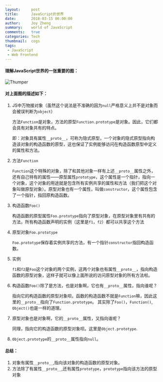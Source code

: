 ```yaml
---
layout:     post
title:      JavaScript的世界
date:       2018-03-15 00:00:00
author:     Joy Zheng
summary:    world of JavaScript
comments:   true
categories: Tech
thumbnail:  cogs
tags:
 - JavaScript
 - Web Frontend
---
```

#### 理解JavaScript世界的一张重要的图：
![Thumper](https://images2017.cnblogs.com/blog/1235327/201709/1235327-20170913143257594-424466016.png)

#### 对上面图的描述如下：
 1. JS中万物接对象（虽然这个说法是不准确的因为`null`严格意义上并不是对象而会被误判断为`object`）
 
    方法`Function`是对象，方法的原型`Function.prototype`是对象。因此，它们都会具有对象共有的特点。
    
    即：对象具有属性`__proto__`，可称为隐式原型，一个对象的隐式原型指向构造该对象的构造函数的原型，这也保证了实例能够访问在构造函数原型中定义的属性和方法。
 2. 方法`Function`
    
     `Function`这个特殊的对象，除了和其他对象一样有上述`__proto__`属性之外，还有自己特有的属性——原型属性`prototype`，这个属性是一个指针，指向一个对象，这个对象的用途就是包含所有实例共享的属性和方法（我们把这个对象叫做原型对象）。原型对象也有一个属性，叫做`constructor`，这个属性包含了一个指针，指回原构造函数。
 
 3. 构造函数`Foo()`
    
    构造函数的原型属性`Foo.prototype`指向了原型对象，在原型对象里有共有的方法，所有构造函数声明的实例（这里是`f1`，`f2`）都可以共享这个方法
 4. 原型对象`Foo.prototype`
    
    `Foo.prototype`保存着实例共享的方法，有一个指针`constructor`指回构造函数。
 5. 实例
    
    `f1`和`f2`是`Foo`这个对象的两个实例，这两个对象也有属性`__proto__`，指向构造函数的原型对象，这样子就可以像上面所说的访问原型对象的所有方法啦。
 6. 构造函数`Foo()`除了是方法，也是对象啊，它也有`__proto__`属性，指向谁呢？
    
    指向它的构造函数的原型对象呗。函数的构造函数不就是`Function`嘛，因此这里的`__proto__`指向了`Function.prototype`。
    其实除了`Foo()`，`Function()`, `Object()`也是一样的道理。
 7. 原型对象也是对象啊，它的`__proto__`属性，又指向谁呢？
    
    同理，指向它的构造函数的原型对象呗。这里是`Object.prototype`.
 8. `Object.prototype`的`__proto__`属性指向`null`。
    
#### 总结：
1. 对象有属性`__proto__`,指向该对象的构造函数的原型对象。
2. 方法除了有属性`__proto__`,还有属性`prototype`，`prototype`指向该方法的原型对象




